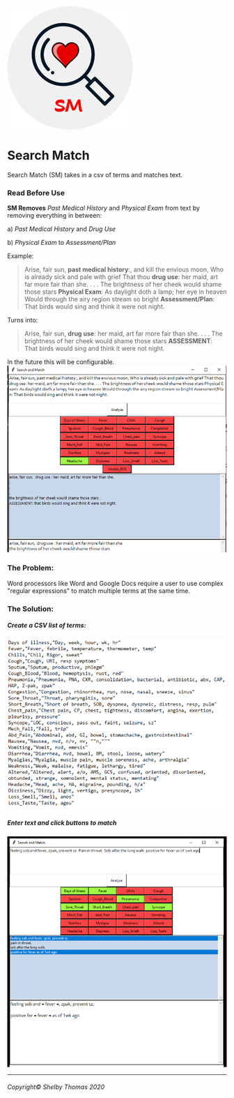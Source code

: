 ![SM Logo](images/logo-sms.png)
# Search Match

Search Match (SM) takes in a csv of terms and matches text. 

### Read Before Use
**SM Removes** *Past Medical History* and *Physical Exam* from text by removing everything in between:

a) *Past Medical History* and *Drug Use*

b) *Physical Exam* to *Assessment/Plan*

Example:
> Arise, fair sun, **past medical history**:, and kill the envious moon,
Who is already sick and pale with grief
That thou **drug use**: her maid, art far more fair than she. . . .
The brightness of her cheek would shame those stars
**Physical Exam**: As daylight doth a lamp; her eye in heaven
Would through the airy region stream so bright
**Assessment/Plan**: That birds would sing and think it were not night.

Turns into:

> Arise, fair sun, **drug use**: her maid, art far more fair than she. . . .
The brightness of her cheek would shame those stars
**ASSESSMENT**: That birds would sing and think it were not night.


In the future this will be configurable.
![SM Example](images/example1.PNG)

### The Problem:
Word processors like Word and Google Docs require a user to use complex "regular expressions" to match multiple terms at the same time.


### The Solution:
##### Create a CSV list of terms:

![SM Terms](images/terms-sm.PNG)


##### Enter text and click buttons to match


![SM Results](images/result-sm.png)

- - -
###### Copyright© Shelby Thomas 2020


